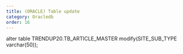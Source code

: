 ```yaml
---
title: (ORACLE) Table update
category: Oracledb
order: 16
---
```


alter table TRENDUP20.TB_ARTICLE_MASTER modify(SITE_SUB_TYPE varchar(50));
